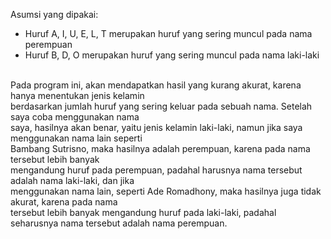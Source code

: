 Asumsi yang dipakai:</br>
- Huruf A, I, U, E, L, T merupakan huruf yang sering muncul pada nama perempuan</br>
- Huruf B, D, O merupakan huruf yang sering muncul pada nama laki-laki</br>
</br>
Pada program ini, akan mendapatkan hasil yang kurang akurat, karena hanya menentukan jenis kelamin</br> 
berdasarkan jumlah huruf yang sering keluar pada sebuah nama. Setelah saya coba menggunakan nama </br>
saya, hasilnya akan benar, yaitu jenis kelamin laki-laki, namun jika saya menggunakan nama lain seperti </br>
Bambang Sutrisno, maka hasilnya adalah perempuan, karena pada nama tersebut lebih banyak </br>
mengandung huruf pada perempuan, padahal harusnya nama tersebut adalah nama laki-laki, dan jika </br>
menggunakan nama lain, seperti Ade Romadhony, maka hasilnya juga tidak akurat, karena pada nama </br>
tersebut lebih banyak mengandung huruf pada laki-laki, padahal seharusnya nama tersebut adalah nama perempuan.</br>
